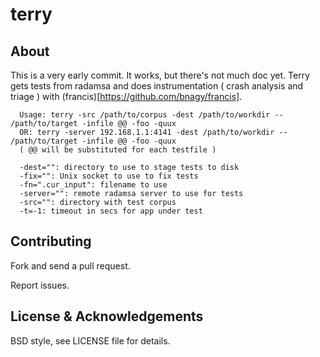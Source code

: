 # terry

## About

This is a very early commit. It works, but there's not much doc yet. Terry gets tests from radamsa and does instrumentation ( crash analysis and triage ) with (francis)[https://github.com/bnagy/francis].

```
  Usage: terry -src /path/to/corpus -dest /path/to/workdir -- /path/to/target -infile @@ -foo -quux
  OR: terry -server 192.168.1.1:4141 -dest /path/to/workdir -- /path/to/target -infile @@ -foo -quux
  ( @@ will be substituted for each testfile )

  -dest="": directory to use to stage tests to disk
  -fix="": Unix socket to use to fix tests
  -fn=".cur_input": filename to use
  -server="": remote radamsa server to use for tests
  -src="": directory with test corpus
  -t=-1: timeout in secs for app under test
  ```

## Contributing

Fork and send a pull request.

Report issues.

## License & Acknowledgements

BSD style, see LICENSE file for details.